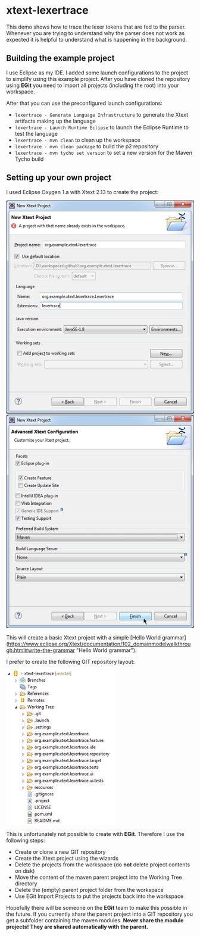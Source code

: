 # xtext-lexertrace

This demo shows how to trace the lexer tokens that are fed to the parser. Whenever you are
trying to understand why the parser does not work as expected it is helpful to understand
what is happening in the background.

## Building the example project

I use Eclipse as my IDE. I added some launch configurations to the project to simplify using
this example project. After you have cloned the repository using **EGit** you need to import all
projects (including the root) into your workspace.

After that you can use the preconfigured launch configurations:

* `lexertrace - Generate Language Infrastructure` 
  to generate the Xtext artifacts making up the language
* `lexertrace - Launch Runtime Eclipse`
  to launch the Eclipse Runtime to test the language
* `lexertrace - mvn clean`
  to clean up the workspace
* `lexertrace - mvn clean package`
  to build the p2 repository
* `lexertrace - mvn tycho set version`
  to set a new version for the Maven Tycho build

## Setting up your own project

I used Eclipse Oxygen 1.a with Xtext 2.13 to create the project:

![New Xtext Project Wizard page 1](resources/new-xtext-project-1.png "New Xtext Project Wizard page 1") 
![New Xtext Project Wizard page 2](resources/new-xtext-project-2.png "New Xtext Project Wizard page 2")

This will create a basic Xtext project with a simple [Hello World grammar]
(https://www.eclipse.org/Xtext/documentation/102_domainmodelwalkthrough.html#write-the-grammar "Hello World grammar").   

I prefer to create the following GIT repository layout:

![GIT repository layout](resources/git-repository-layout.png "GIT repository layout")

This is unfortunately not possible to create with **EGit**. Therefore I use the following steps:

* Create or clone a new GIT repository
* Create the Xtext project using the wizards
* Delete the projects from the workspace (do **not** delete project contents on disk)
* Move the content of the maven parent project into the Working Tree directory
* Delete the (empty) parent project folder from the workspace
* Use EGit Import Projects to put the projects back into the workspace

Hopefully there will be someone on the **EGit** team to make this possible in the future. If you
currently share the parent project into a GIT repository you get a subfolder containing the
maven modules. **Never share the module projects! They are shared automatically with the parent.** 
 